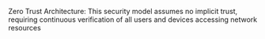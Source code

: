 
Zero Trust Architecture: This security model assumes no implicit trust, requiring continuous verification of all users and devices accessing network resources